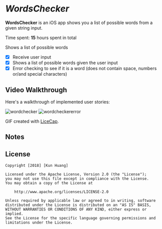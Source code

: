 # *WordsChecker*

**WordsChecker** is an iOS app shows you a list of possible words from a given string input.

Time spent: **15** hours spent in total

Shows a list of possible words

- [X] Receive user input
- [X] Shows a list of possible words given the user input
- [X] Error checking to see if it is a word (does not contain space, numbers or/and special characters)

## Video Walkthrough

Here's a walkthrough of implemented user stories:

![wordchecker](https://user-images.githubusercontent.com/28847045/50462810-c5634c00-0955-11e9-9dc8-a1647ae03722.gif)
![wordcheckererror](https://user-images.githubusercontent.com/28847045/50531037-3d568100-0ad2-11e9-9d10-c658069a71b4.gif)

GIF created with [LiceCap](http://www.cockos.com/licecap/).

## Notes


## License

    Copyright [2018] [Kun Huang]

    Licensed under the Apache License, Version 2.0 (the "License");
    you may not use this file except in compliance with the License.
    You may obtain a copy of the License at

        http://www.apache.org/licenses/LICENSE-2.0

    Unless required by applicable law or agreed to in writing, software
    distributed under the License is distributed on an "AS IS" BASIS,
    WITHOUT WARRANTIES OR CONDITIONS OF ANY KIND, either express or implied.
    See the License for the specific language governing permissions and
    limitations under the License.
